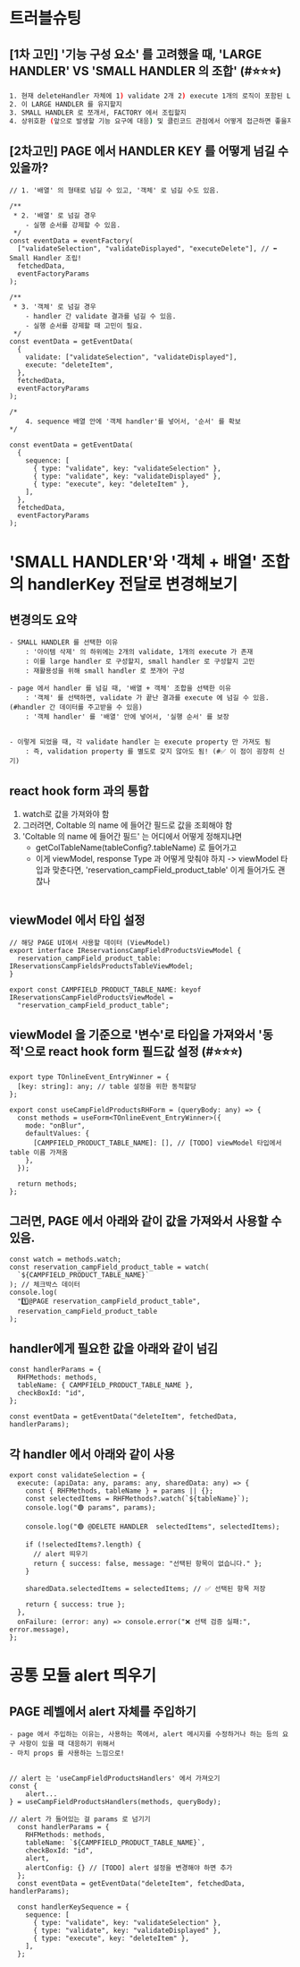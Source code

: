 # 트러블슈팅

## [1차 고민] '기능 구성 요소' 를 고려했을 때, 'LARGE HANDLER' VS 'SMALL HANDLER 의 조합' (#⭐⭐⭐)

```BASH
1. 현재 deleteHandler 자체에 1) validate 2개 2) execute 1개의 로직이 포함된 LARGE HANDLER 임
2. 이 LARGE HANDLER 를 유지할지
3. SMALL HANDLER 로 쪼개서, FACTORY 에서 조립할지
4. 상위호환 (앞으로 발생할 기능 요구에 대응) 및 클린코드 관점에서 어떻게 접근하면 좋을지
```

## [2차고민] PAGE 에서 HANDLER KEY 를 어떻게 넘길 수 있을까?

```tsx
// 1. '배열' 의 형태로 넘길 수 있고, '객체' 로 넘길 수도 있음.

/**
 * 2. '배열' 로 넘길 경우 
	- 실행 순서를 강제할 수 있음. 
 */
const eventData = eventFactory(
  ["validateSelection", "validateDisplayed", "executeDelete"], // ⬅️ Small Handler 조립!
  fetchedData,
  eventFactoryParams
);

/**
 * 3. '객체' 로 넘길 경우 
	- handler 간 validate 결과를 넘길 수 있음. 
	- 실행 순서를 강제할 때 고민이 필요.
 */
const eventData = getEventData(
  {
    validate: ["validateSelection", "validateDisplayed"],
    execute: "deleteItem",
  },
  fetchedData,
  eventFactoryParams
);

/*
    4. sequence 배열 안에 '객체 handler'를 넣어서, '순서' 를 확보
*/

const eventData = getEventData(
  {
    sequence: [
      { type: "validate", key: "validateSelection" },
      { type: "validate", key: "validateDisplayed" },
      { type: "execute", key: "deleteItem" },
    ],
  },
  fetchedData,
  eventFactoryParams
);
```

# 'SMALL HANDLER'와 '객체 + 배열' 조합의 handlerKey 전달로 변경해보기

## 변경의도 요약

```
- SMALL HANDLER 를 선택한 이유
	: '아이템 삭제' 의 하위에는 2개의 validate, 1개의 execute 가 존재
	: 이를 large handler 로 구성할지, small handler 로 구성할지 고민
	: 재활용성을 위해 small handler 로 쪼개어 구성

- page 에서 handler 를 넘길 때, '배열 + 객체' 조합을 선택한 이유
	: '객체' 를 선택하면, validate 가 끝난 결과를 execute 에 넘길 수 있음. (#handler 간 데이터를 주고받을 수 있음)
	: '객체 handler' 를 '배열' 안에 넣어서, '실행 순서' 를 보장


- 이렇게 되었을 때, 각 validate handler 는 execute property 만 가져도 됨
	: 즉, validation property 를 별도로 갖지 않아도 됨! (#✅ 이 점이 굉장히 신기)
```

## react hook form 과의 통합

1. watch로 값을 가져와야 함
2. 그러려면, Coltable 의 name 에 들어간 필드로 값을 조회해야 함
3. 'Coltable 의 name 에 들어간 필드' 는 어디에서 어떻게 정해지냐면
   - getColTableName(tableConfig?.tableName) 로 들어가고
   - 이게 viewModel, response Type 과 어떻게 맞춰야 하지
     -> viewModel 타입과 맞춘다면, 'reservation_campField_product_table' 이게 들어가도 괜찮나

```

```

## viewModel 에서 타입 설정

```tsx
// 해당 PAGE UI에서 사용할 데이터 (ViewModel)
export interface IReservationsCampFieldProductsViewModel {
  reservation_campField_product_table: IReservationsCampFieldsProductsTableViewModel;
}

export const CAMPFIELD_PRODUCT_TABLE_NAME: keyof IReservationsCampFieldProductsViewModel =
  "reservation_campField_product_table";
```

## viewModel 을 기준으로 '변수'로 타입을 가져와서 '동적'으로 react hook form 필드값 설정 (#⭐⭐⭐)

```tsx
export type TOnlineEvent_EntryWinner = {
  [key: string]: any; // table 설정을 위한 동적할당
};

export const useCampFieldProductsRHForm = (queryBody: any) => {
  const methods = useForm<TOnlineEvent_EntryWinner>({
    mode: "onBlur",
    defaultValues: {
      [CAMPFIELD_PRODUCT_TABLE_NAME]: [], // [TODO] viewModel 타입에서 table 이름 가져옴
    },
  });

  return methods;
};
```

## 그러면, PAGE 에서 아래와 같이 값을 가져와서 사용할 수 있음.

```tsx
const watch = methods.watch;
const reservation_campField_product_table = watch(
  `${CAMPFIELD_PRODUCT_TABLE_NAME}`
); // 체크박스 데이터
console.log(
  "1️⃣@PAGE reservation_campField_product_table",
  reservation_campField_product_table
);
```

## handler에게 필요한 값을 아래와 같이 넘김

```tsx
const handlerParams = {
  RHFMethods: methods,
  tableName: { CAMPFIELD_PRODUCT_TABLE_NAME },
  checkBoxId: "id",
};

const eventData = getEventData("deleteItem", fetchedData, handlerParams);
```

## 각 handler 에서 아래와 같이 사용

```tsx
export const validateSelection = {
  execute: (apiData: any, params: any, sharedData: any) => {
    const { RHFMethods, tableName } = params || {};
    const selectedItems = RHFMethods?.watch(`${tableName}`);
    console.log("🟢 params", params);

    console.log("🟢 @DELETE HANDLER  selectedItems", selectedItems);

    if (!selectedItems?.length) {
      // alert 띄우기
      return { success: false, message: "선택된 항목이 없습니다." };
    }

    sharedData.selectedItems = selectedItems; // ✅ 선택된 항목 저장

    return { success: true };
  },
  onFailure: (error: any) => console.error("❌ 선택 검증 실패:", error.message),
};
```




# 공통 모듈 alert 띄우기

## PAGE 레벨에서 alert 자체를 주입하기

```
- page 에서 주입하는 이유는, 사용하는 쪽에서, alert 메시지를 수정하거나 하는 등의 요구 사항이 있을 때 대응하기 위해서
- 마치 props 를 사용하는 느낌으로!
```

```tsx

// alert 는 'useCampFieldProductsHandlers' 에서 가져오기
const {
    alert...
} = useCampFieldProductsHandlers(methods, queryBody);

// alert 가 들어있는 걸 params 로 넘기기
  const handlerParams = {
    RHFMethods: methods,
    tableName: `${CAMPFIELD_PRODUCT_TABLE_NAME}`,
    checkBoxId: "id",
    alert,
    alertConfig: {} // [TODO] alert 설정을 변경해야 하면 추가
  };
  const eventData = getEventData("deleteItem", fetchedData, handlerParams);

  const handlerKeySequence = {
    sequence: [
      { type: "validate", key: "validateSelection" },
      { type: "validate", key: "validateDisplayed" },
      { type: "execute", key: "deleteItem" },
    ],
  };

```



